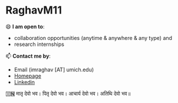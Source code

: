 # RaghavM11
😄 **I am open to**:

- collaboration opportunities (anytime & anywhere & any type) and 
- research internships

📫 **Contact me by**:
- Email (imraghav [AT] umich.edu)
- [Homepage](https://github.com/RaghavM11/RaghavM11)
- [Linkedin](https://www.linkedin.com/in/raghavmishra09/)

**🇮🇳**
मातृ देवो भव।
पितृ देवो भव।
आचार्य देवो भव।
अतिथि देवो भव॥


